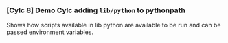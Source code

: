 ### [Cylc 8] Demo Cylc adding `lib/python` to pythonpath
Shows how scripts available in lib python are available to be run and can be passed environment variables.
